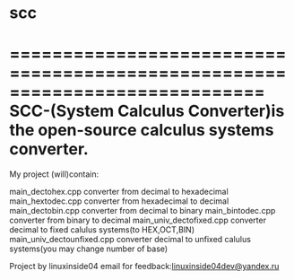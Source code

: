 # scc
============================================================================
SCC-(System Calculus Converter)is the open-source calculus systems сonverter.
============================================================================
My project (will)contain:

main_dectohex.cpp converter from decimal to hexadecimal
main_hextodec.cpp converter from hexadecimal to decimal
main_dectobin.cpp converter from decimal to binary
main_bintodec.cpp converter from binary to decimal 
main_univ_dectofixed.cpp converter decimal to fixed calulus systems(to HEX,OCT,BIN)
main_univ_dectounfixed.cpp converter decimal to unfixed calulus systems(you may change number of base)

Project by linuxinside04
email for feedback:linuxinside04dev@yandex.ru 
